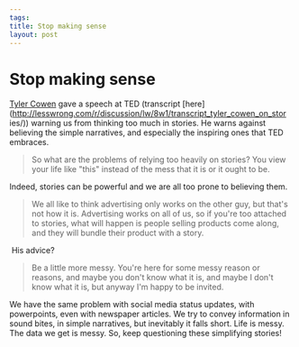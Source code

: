 ```yaml
--- 
tags: 
title: Stop making sense
layout: post
---
```

# Stop making sense

[Tyler Cowen](http://marginalrevolution.com/) gave a speech at TED (transcript
[here](http://lesswrong.com/r/discussion/lw/8w1/transcript_tyler_cowen_on_stor
ies/)) warning us from thinking too much in stories. He warns against
believing the simple narratives, and especially the inspiring ones that TED
embraces.

> So what are the problems of relying too heavily on stories? You view your
life like "this" instead of the mess that it is or it ought to be.

Indeed, stories can be powerful and we are all too prone to believing them.

> We all like to think advertising only works on the other guy, but that's not
how it is. Advertising works on all of us, so if you're too attached to
stories, what will happen is people selling products come along, and they will
bundle their product with a story.

 His advice?

> Be a little more messy. You're here for some messy reason or reasons, and
maybe you don't know what it is, and maybe I don't know what it is, but anyway
I'm happy to be invited.

We have the same problem with social media status updates, with powerpoints,
even with newspaper articles. We try to convey information in sound bites, in
simple narratives, but inevitably it falls short. Life is messy. The data we
get is messy. So, keep questioning these simplifying stories!

